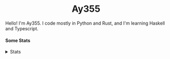 <h1 align="center"><b>Ay355</b></h1>


Hello! I'm Ay355. I code mostly in Python and Rust, and I'm learning Haskell and Typescript.


#### Some Stats


<details>
<summary>Stats</summary>
<br>
 
<a href="https://github.com/Ay-355">
 <img align="center" src="https://github-readme-stats.vercel.app/api?username=Ay-355&theme=tokyonight&show_icons=true&count_private=true&hide_border=true" />
</a><a href="https://github.com/Ay-355">
  <img align="center" src="https://github-readme-stats.vercel.app/api/top-langs/?username=Ay-355&hide=toml,yaml,cmake&layout=compact&langs_count=8&theme=tokyonight&hide_border=true" />
</a>

 
&nbsp; <!-- Space character to put some space between the different stat types. -->

 
<!--START_SECTION:waka-->
**🐱 My GitHub Data** 

> 🏆 35 Contributions in the Year 2022
 > 
> 📦 1.8 kB Used in GitHub's Storage 
 > 
> 🚫 Not Opted to Hire
 > 
> 📜 13 Public Repositories 
 > 
> 🔑 2 Private Repositories  
 > 
**I'm a Night 🦉** 

```text
🌞 Morning    26 commits     ██░░░░░░░░░░░░░░░░░░░░░░░   8.1% 
🌆 Daytime    130 commits    ██████████░░░░░░░░░░░░░░░   40.5% 
🌃 Evening    157 commits    ████████████░░░░░░░░░░░░░   48.91% 
🌙 Night      8 commits      ░░░░░░░░░░░░░░░░░░░░░░░░░   2.49%

```
📅 **I'm Most Productive on Monday** 

```text
Monday       56 commits     ████░░░░░░░░░░░░░░░░░░░░░   17.45% 
Tuesday      47 commits     ███░░░░░░░░░░░░░░░░░░░░░░   14.64% 
Wednesday    38 commits     ███░░░░░░░░░░░░░░░░░░░░░░   11.84% 
Thursday     49 commits     ███░░░░░░░░░░░░░░░░░░░░░░   15.26% 
Friday       48 commits     ███░░░░░░░░░░░░░░░░░░░░░░   14.95% 
Saturday     48 commits     ███░░░░░░░░░░░░░░░░░░░░░░   14.95% 
Sunday       35 commits     ██░░░░░░░░░░░░░░░░░░░░░░░   10.9%

```


📊 **This Week I Spent My Time On** 

```text
💬 Programming Languages: 
Python                   8 hrs 50 mins       ████████████████████░░░░░   81.45% 
PowerShell               1 hr 46 mins        ████░░░░░░░░░░░░░░░░░░░░░   16.41% 
Markdown                 10 mins             ░░░░░░░░░░░░░░░░░░░░░░░░░   1.6% 
C++                      1 min               ░░░░░░░░░░░░░░░░░░░░░░░░░   0.27% 
CMake                    1 min               ░░░░░░░░░░░░░░░░░░░░░░░░░   0.25%

🔥 Editors: 
Neovim                   10 hrs 50 mins      █████████████████████████   100.0%

🐱‍💻 Projects: 
schoolwork               8 hrs 43 mins       ████████████████████░░░░░   80.45% 
Unknown Project          1 hr 53 mins        ████░░░░░░░░░░░░░░░░░░░░░   17.42% 
breakout                 13 mins             ░░░░░░░░░░░░░░░░░░░░░░░░░   2.1% 
cube-timer               0 secs              ░░░░░░░░░░░░░░░░░░░░░░░░░   0.03%

💻 Operating System: 
Windows                  10 hrs 50 mins      █████████████████████████   100.0%

```

**I Mostly Code in Python** 

```text
Python                   8 repos             ██████████████████░░░░░░░   72.73% 
HTML                     1 repo              ██░░░░░░░░░░░░░░░░░░░░░░░   9.09% 
C++                      1 repo              ██░░░░░░░░░░░░░░░░░░░░░░░   9.09% 
Rust                     1 repo              ██░░░░░░░░░░░░░░░░░░░░░░░   9.09%

```



 Last Updated on 16/02/2022 12:54:27 UTC
<!--END_SECTION:waka-->
</details>
